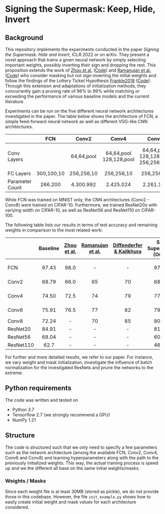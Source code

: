 # Signing the Supermask: Keep, Hide, Invert

## Background
This repository implements the experiments conducted in the paper *Signing the Supermask: Hide and Invert*, ICLR 2022 or on arXiv.
They present a novel approach that trains a given neural network by simply selecting important weights, possibly inverting their sign and dropping the rest.
This proposition extends the work of [Zhou et al.](https://arxiv.org/abs/1905.01067) ([Code](https://github.com/uber-research/deconstructing-lottery-tickets)) and [Ramanujan et al.](https://arxiv.org/abs/1911.13299) ([Code](https://github.com/allenai/hidden-networks)) who consider masking but not sign-inverting the initial weights and follow the findings of the Lottery Ticket Hypothesis [Frankle2018](https://arxiv.org/abs/1803.03635) ([Code](https://github.com/google-research/lottery-ticket-hypothesis)).
Through this extension and adaptations of initialization methods, they concurrently gain a pruning rate of 96% to 99% while matching or exceeding the performance of various baseline models and the current literature.

Experiments can be run on the five different neural network architectures investigated in the paper. The table below shows the architecture of FCN, a simple feed-forward neural network as well as different VGG-like CNN architectures.

|             | FCN | Conv2 | Conv4 | Conv6 | Conv8 |
|------------ | :-: | :---: | :---: | :---: | :---: |
| Conv <br/> Layers | | 64,64,pool | 64,64,pool <br/> 128,128,pool | 64,64,pool <br/> 128,128,pool <br/> 256,256,pool | 64,64,pool <br/> 128,128,pool <br/> 256,256,pool <br/> 512,512,pool |
| FC Layers | 300,100,10 | 256,256,10 | 256,256,10 | 256,256,10 | 256,256,10 |
| Parameter Count | 266.200 | 4.300.992 | 2.425.024 | 2.261.184 | 5.275.840 |

While FCN was trained on MNIST only, the CNN architectures (Conv2 - Conv8) were trained on CIFAR-10.
Furthermore, we trained ResNet20s with variying width on CIFAR-10, as well as ResNet56 and ResNet110 on CIFAR-100. 

The following table lists our results in terms of test accuracy and remaining weights in comparison to the most related work:


<table>
<colgroup>
<col style="width: 5%" />
<col style="width: 16%" />
<col style="width: 11%" />
<col style="width: 4%" />
<col style="width: 5%" />
<col style="width: 16%" />
<col style="width: 6%" />
<col style="width: 14%" />
<col style="width: 5%" />
<col style="width: 15%" />
</colgroup>
<thead>
<tr class="header">
<th style="text-align: left;"></th>
<th style="text-align: center;">Baseline</th>
<th style="text-align: center;"><a
href="https://arxiv.org/abs/1905.01067">Zhou et al.</a></th>
<th style="text-align: center;"><a
href="https://arxiv.org/abs/1911.13299">Ramanujan et al.</a></th>
<th style="text-align: center;"><a
href="https://arxiv.org/abs/2103.09377">Diffenderfer &amp;
Kailkhura</a></th>
<th style="text-align: center;">Sig. Supermask (Ours)</th>
<th style="text-align: center;"><a
href="https://arxiv.org/abs/1905.01067">Zhou et al.</a></th>
<th style="text-align: center;"><a
href="https://arxiv.org/abs/1911.13299">Ramanujan et al.</a></th>
<th style="text-align: center;"><a
href="https://arxiv.org/abs/2103.09377">Diffenderfer &amp;
Kailkhura</a></th>
<th style="text-align: center;">Sig. Supermask (Ours)</th>
</tr>
</thead>
<tbody>
<tr class="odd">
<td style="text-align: left;"></td>
<td style="text-align: center;"></td>
<td style="text-align: center;"></td>
<td style="text-align: center;"></td>
<td style="text-align: center;"></td>
<td style="text-align: center;"></td>
<td style="text-align: center;"></td>
<td style="text-align: center;"></td>
<td style="text-align: center;"></td>
<td style="text-align: center;"></td>
</tr>
<tr class="even">
<td style="text-align: left;">FCN</td>
<td style="text-align: center;">97.43</td>
<td style="text-align: center;">98.0</td>
<td style="text-align: center;">-</td>
<td style="text-align: center;">-</td>
<td style="text-align: center;">97.48</td>
<td style="text-align: center;">11 - 93</td>
<td style="text-align: center;">-</td>
<td style="text-align: center;">-</td>
<td style="text-align: center;">3.77</td>
</tr>
<tr class="odd">
<td style="text-align: left;">Conv2</td>
<td style="text-align: center;">68.79</td>
<td style="text-align: center;">66.0</td>
<td style="text-align: center;">65</td>
<td style="text-align: center;">70</td>
<td style="text-align: center;">68.37</td>
<td style="text-align: center;">11 - 93</td>
<td style="text-align: center;">10</td>
<td style="text-align: center;">10</td>
<td style="text-align: center;">0.60</td>
</tr>
<tr class="even">
<td style="text-align: left;">Conv4</td>
<td style="text-align: center;">74.50</td>
<td style="text-align: center;">72.5</td>
<td style="text-align: center;">74</td>
<td style="text-align: center;">79</td>
<td style="text-align: center;">77.40</td>
<td style="text-align: center;">11 - 93</td>
<td style="text-align: center;">10</td>
<td style="text-align: center;">10</td>
<td style="text-align: center;">2.91</td>
</tr>
<tr class="odd">
<td style="text-align: left;">Conv6</td>
<td style="text-align: center;">75.91</td>
<td style="text-align: center;">76.5</td>
<td style="text-align: center;">77</td>
<td style="text-align: center;">82</td>
<td style="text-align: center;">79.17</td>
<td style="text-align: center;">11 - 93</td>
<td style="text-align: center;">10</td>
<td style="text-align: center;">10</td>
<td style="text-align: center;">2.36</td>
</tr>
<tr class="even">
<td style="text-align: left;">Conv8</td>
<td style="text-align: center;">72.24</td>
<td style="text-align: center;">-</td>
<td style="text-align: center;">70</td>
<td style="text-align: center;">85</td>
<td style="text-align: center;">80.91</td>
<td style="text-align: center;">-</td>
<td style="text-align: center;">10</td>
<td style="text-align: center;">10</td>
<td style="text-align: center;">1.17</td>
</tr>
<tr class="odd">
<td style="text-align: left;">ResNet20</td>
<td style="text-align: center;">84.91</td>
<td style="text-align: center;">-</td>
<td style="text-align: center;">-</td>
<td style="text-align: center;">-</td>
<td style="text-align: center;">81.68</td>
<td style="text-align: center;">-</td>
<td style="text-align: center;">-</td>
<td style="text-align: center;">-</td>
<td style="text-align: center;">21.13</td>
</tr>
<tr class="even">
<td style="text-align: left;">ResNet56</td>
<td style="text-align: center;">68.04</td>
<td style="text-align: center;">-</td>
<td style="text-align: center;">-</td>
<td style="text-align: center;">-</td>
<td style="text-align: center;">60.01</td>
<td style="text-align: center;">-</td>
<td style="text-align: center;">-</td>
<td style="text-align: center;">-</td>
<td style="text-align: center;">29.39</td>
</tr>
<tr class="odd">
<td style="text-align: left;">ResNet110</td>
<td style="text-align: center;">62.7</td>
<td style="text-align: center;">-</td>
<td style="text-align: center;">-</td>
<td style="text-align: center;">-</td>
<td style="text-align: center;">46.42</td>
<td style="text-align: center;">-</td>
<td style="text-align: center;">-</td>
<td style="text-align: center;">-</td>
<td style="text-align: center;">20.64</td>
</tr>
</tbody>
</table>

For further and more detailed results, we refer to our paper. For instance, we vary weight and mask initialization, investigate the influence of batch normalization for the investigated ResNets and prune the networks to the extreme.

## Python requirements

The code was written and tested on

- Python 3.7
- Tensorflow 2.7 (we strongly recommend a GPU)
- NumPy 1.21


## Structure

The code is structured such that we only need to specify a few parameters such as the network architecture (among the available FCN, Conv2, Conv4, Conv6 and Conv8) and learning hyperparameters along with the path to the previously initialized weights. This way, the actual training process is speed up and we the different all base on the same initial weights/masks.

### Weights / Masks

Since each weight file is at least 30MB (stored as pickle), we do not provide those in this codebase. However, the file `init_example.py` shows how to easily create initial weight and mask values for each architecture considered.


